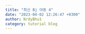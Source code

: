 ```yaml
---
title: "최신 Bj 야동 4"
date: "2023-04-02 12:26:47 +0300"
author: NrdyBhu1
category: tutorial blog
---
```

